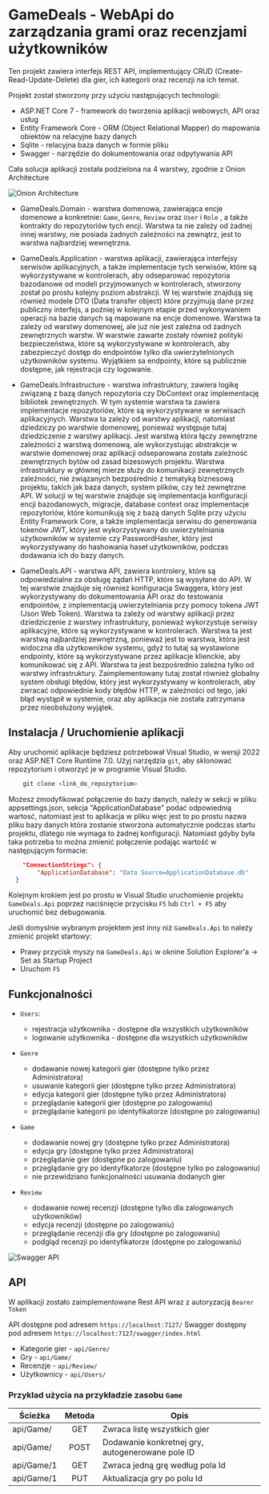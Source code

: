 # GameDeals - WebApi do zarządzania grami oraz recenzjami użytkowników

Ten projekt zawiera interfejs REST API, implementujący CRUD (Create-Read-Update-Delete) dla gier, ich kategorii oraz recenzji na ich temat.

Projekt został stworzony przy użyciu następujących technologii:

- ASP.NET Core 7 - framework do tworzenia aplikacji webowych, API oraz usług
- Entity Framework Core - ORM (Object Relational Mapper) do mapowania obiektów na relacyjne bazy danych
- Sqlite - relacyjna baza danych w formie pliku
- Swagger - narzędzie do dokumentowania oraz odpytywania API

Cała solucja aplikacji została podzielona na 4 warstwy, zgodnie z Onion Architecture

![Onion Architecture](dotnet-onion-architecture.png)

- GameDeals.Domain - warstwa domenowa, zawierająca encje domenowe a konkretnie: `Game`, `Genre`, `Review` oraz `User` i `Role` , a także kontrakty do repozytoriów tych encji. Warstwa ta nie zależy od żadnej innej warstwy, nie posiada żadnych zależności na zewnątrz, jest to warstwa najbardziej wewnętrzna.

- GameDeals.Application - warstwa aplikacji, zawierająca interfejsy serwisów aplikacyjnych, a także implementacje tych serwisów, które są wykorzystywane w kontrolerach, aby odseparować repozytoria bazodanowe od modeli przyjmowanych w kontrolerach, stworzony został po prostu kolejny poziom abstrakcji. W tej warstwie znajdują się również modele DTO (Data transfer object) które przyjmują dane przez publiczny interfejs, a poźniej w kolejnym etapie przed wykonywaniem operacji na bazie danych są mapowane na encje domenowe. Warstwa ta zależy od warstwy domenowej, ale już nie jest zależna od żadnych zewnętrznych warstw. W warstwie zawarte zostały również polityki bezpieczeństwa, które są wykorzystywane w kontrolerach, aby zabezpieczyć dostęp do endpointów tylko dla uwierzytelnionych użytkowników systemu. Wyjątkiem sa endpointy, które są publicznie dostępne, jak rejestracja czy logowanie.

- GameDeals.Infrastructure - warstwa infrastruktury, zawiera logikę związaną z bazą danych repozytoria czy DbContext oraz implementację bibliotek zewnętrznych. W tym systemie warstwa ta zawiera implementacje repozytoriów, które są wykorzystywane w serwisach aplikacyjnych. Warstwa ta zależy od warstwy aplikacji, natomiast dziedziczy po warstwie domenowej, ponieważ występuje tutaj dziedziczenie z warstwy aplikacji. Jest warstwą która łączy zewnętrzne zależności z warstwą domenową, ale wykorzystując abstrakcje w warstwie domenowej oraz aplikacji odseparowana została zależność zewnętrznych bytów od zasad bizesowych projektu. Warstwa infrastruktury w głównej mierze służy do komunikacji zewnętrznych zależności, nie związanych bezpośrednio z tematyką biznesową projektu, takich jak baza danych, system plików, czy też zewnętrzne API. W solucji w tej warstwie znajduje się implementacja konfiguracji encji bazodanowych, migracje, database context oraz implementacje repozytoriów, które komunikują się z bazą danych Sqlite przy użyciu Entity Framework Core, a także implementacja serwisu do generowania tokenów JWT, który jest wykorzystywany do uwierzytelniania użytkowników w systemie czy PasswordHasher, który jest wykorzystywany do hashowania haseł użytkowników, podczas dodawania ich do bazy danych.

- GameDeals.API - warstwa API, zawiera kontrolery, które są odpowiedzialne za obsługę żądań HTTP, które są wysyłane do API. W tej warstwie znajduje się również konfiguracja Swaggera, który jest wykorzystywany do dokumentowania API oraz do testowania endpointów, z implementacją uwierzytelniania przy pomocy tokena JWT (Json Web Token). Warstwa ta zależy od warstwy aplikacji przez dziedziczenie z warstwy infrastruktury, ponieważ wykorzystuje serwisy aplikacyjne, które są wykorzystywane w kontrolerach. Warstwa ta jest warstwą najbardziej zewnętrzną, ponieważ jest to warstwa, która jest widoczna dla użytkowników systemu, gdyż to tutaj są wystawione endpointy, które są wykorzystywane przez aplikacje klienckie, aby komunikować się z API. Warstwa ta jest bezpośrednio zależna tylko od warstwy infrastruktury. Zaimplementowany tutaj został również globalny system obsługi błędów, który jest wykorzystywany w kontrolerach, aby zwracać odpowiednie kody błędów HTTP, w zależności od tego, jaki błąd wystąpił w systemie, oraz aby aplikacja nie została zatrzymana przez nieobsłużony wyjątek.

## Instalacja / Uruchomienie aplikacji

Aby uruchomić aplikacje będziesz potrzebował Visual Studio, w wersji 2022 oraz ASP.NET Core Runtime 7.0.
Użyj narzędzia `git`, aby sklonować repozytorium i otworzyć je w programie Visual Studio.

```powershell
    git clone <link_do_repozytorium>
```

Możesz zmodyfikować połączenie do bazy danych, należy w sekcji w pliku appsettings.json, sekcja "ApplicationDatabase" podać odpowiednią wartosć, natomiast jest to aplikacja w pliku więc jest to po prostu nazwa pliku bazy danych która zostanie stworzona automatycznie podczas startu projektu, dlatego nie wymaga to żadnej konfiguracji. Natomiast gdyby była taka potrzeba to można zmienić połączenie podając wartość w następującym formacie:

```json
    "ConnectionStrings": {
        "ApplicationDatabase": "Data Source=ApplicationDatabase.db"
  }
```

Kolejnym krokiem jest po prostu w Visual Studio uruchomienie projektu `GameDeals.Api` poprzez naciśnięcie przycisku `F5` lub `Ctrl + F5` aby uruchomić bez debugowania.

Jeśli domyslnie wybranym projektem jest inny niż `GameDeals.Api` to należy zmienić projekt startowy:

- Prawy przycisk myszy na `GameDeals.Api` w oknine Solution Explorer'a -> Set as Startup Project
- Uruchom `F5`

## Funkcjonalności

- `Users`:

  - rejestracja użytkownika - dostępne dla wszystkich użytkowników
  - logowanie użytkownika - dostępne dla wszystkich użytkowników

- `Genre`

  - dodawanie nowej kategorii gier (dostępne tylko przez Administratora)
  - usuwanie kategorii gier (dostępne tylko przez Administratora)
  - edycja kategorii gier (dostępne tylko przez Administratora)
  - przeglądanie kategorii gier (dostępne po zalogowaniu)
  - przeglądanie kategorii po identyfikatorze (dostępne po zalogowaniu)

- `Game`
  - dodawanie nowej gry (dostępne tylko przez Administratora)
  - edycja gry (dostępne tylko przez Administratora)
  - przeglądanie gier (dostępne po zalogowaniu)
  - przeglądanie gry po identyfikatorze (dostępne tylko po zalogowaniu)
  - nie przewidziano funkcjonalności usuwania dodanych gier

- `Review`
  - dodawanie nowej recenzji (dostępne tylko dla zalogowanych użytkowników)
  - edycja recenzji (dostępne po zalogowaniu)
  - przeglądanie recenzji dla gry (dostępne po zalogowaniu)
  - podgląd recenzji po identyfikatorze (dostępne po zalogowaniu)

![Swagger API](api.png)

## API

W aplikacji zostało zaimplementowane Rest API wraz z autoryzacją `Bearer Token`

API dostępne pod adresem `https://localhost:7127/`
Swagger dostępny pod adresem `https://localhost:7127/swagger/index.html`

- Kategorie gier - `api/Genre/`
- Gry - `api/Game/`
- Recenzje - `api/Review/`
- Użytkownicy - `api/Users/`

### Przyklad użycia na przykładzie zasobu `Game`

|Ścieżka      | Metoda  |  Opis |
|-------------|:-------:|-------|
|api/Game/  | GET     |Zwraca listę wszystkich gier|
|api/Game/  | POST    |Dodawanie konkretnej gry, autogenerowane pole ID|
|api/Game/1 | GET     |Zwraca jedną grę według pola Id|
|api/Game/1 | PUT     |Aktualizacja gry po polu Id|
